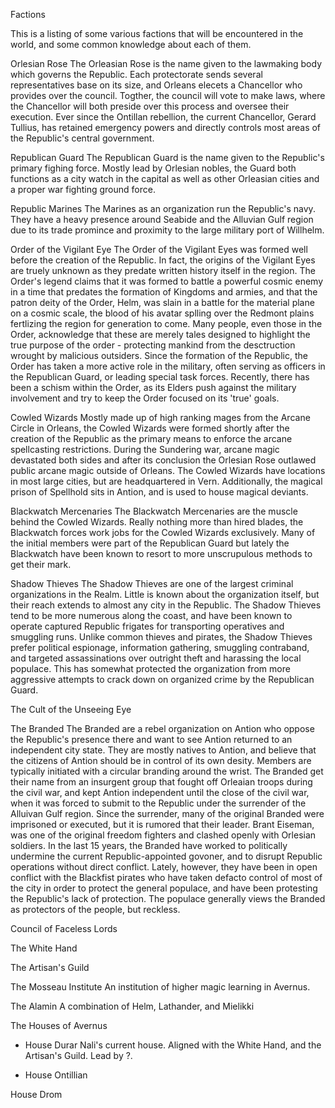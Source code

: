 Factions

This is a listing of some various factions that will be encountered in the world, and some common knowledge about each of them.

Orlesian Rose
The Orleasian Rose is the name given to the lawmaking body which governs the Republic. Each protectorate sends several representatives base on its size, and Orleans elecets a Chancellor who provides over the council. Togther, the council will vote to make laws, where the Chancellor will both preside over this process and oversee their execution. Ever since the Ontillan rebellion, the current Chancellor, Gerard Tullius, has retained emergency powers and directly controls most areas of the Republic's central government.

Republican Guard
The Republican Guard is the name given to the Republic's primary fighing force. Mostly lead by Orlesian nobles, the Guard both functions as a city watch in the capital as well as other Orleasian cities and a proper war fighting ground force.

Republic Marines
The Marines as an organization run the Republic's navy. They have a heavy presence around Seabide and the Alluvian Gulf region due to its trade promince and proximity to the large military port of Willhelm.

Order of the Vigilant Eye
The Order of the Vigilant Eyes was formed well before the creation of the Republic. In fact, the origins of the Vigilant Eyes are truely unknown as they predate written history itself in the region. The Order's legend claims that it was formed to battle a powerful cosmic enemy in a time that predates the formation of Kingdoms and armies, and that the patron deity of the Order, Helm, was slain in a battle for the material plane on a cosmic scale, the blood of his avatar splling over the Redmont plains fertlizing the region for generation to come. Many people, even those in the Order, acknowledge that these are merely tales designed to highlight the true purpose of the order - protecting mankind from the desctruction wrought by malicious outsiders. Since the formation of the Republic, the Order has taken a more active role in the military, often serving as officers in the Republican Guard, or leading special task forces. Recently, there has been a schism within the Order, as its Elders push against the military involvement and try to keep the Order focused on its 'true' goals.

Cowled Wizards
Mostly made up of high ranking mages from the Arcane Circle in Orleans, the Cowled Wizards were formed shortly after the creation of the Republic as the primary means to enforce the arcane spellcasting restrictions. During the Sundering war, arcane magic devastated both sides and after its conclusion the Orlesian Rose outlawed public arcane magic outside of Orleans. The Cowled Wizards have locations in most large cities, but are headquartered in Vern. Additionally, the magical prison of Spellhold sits in Antion, and is used to house magical deviants.

Blackwatch Mercenaries
The Blackwatch Mercenaries are the muscle behind the Cowled Wizards. Really nothing more than hired blades, the Blackwatch forces work jobs for the Cowled Wizards exclusively. Many of the initial members were part of the Republican Guard but lately the Blackwatch have been known to resort to more unscrupulous methods to get their mark.

Shadow Thieves
The Shadow Thieves are one of the largest criminal organizations in the Realm. Little is known about the organization itself, but their reach extends to almost any city in the Republic. The Shadow Thieves tend to be more numerous along the coast, and have been known to operate captured Republic frigates for transporting operatives and smuggling runs. Unlike common thieves and pirates, the Shadow Thieves prefer political espionage, information gathering, smuggling contraband, and targeted assassinations over outright theft and harassing the local populace. This has somewhat protected the organization from more aggressive attempts to crack down on organized crime by the Republican Guard.

The Cult of the Unseeing Eye

The Branded
The Branded are a rebel organization on Antion who oppose the Republic's presence there and want to see Antion returned to an independent city state. They are mostly natives to Antion, and believe that the citizens of Antion should be in control of its own desity. Members are typically initiated with a circular branding around the wrist. The Branded get their name from an insurgent group that fought off Orleaian troops during the civil war, and kept Antion independent until the close of the civil war, when it was forced to submit to the Republic under the surrender of the Alluivan Gulf region. Since the surrender, many of the original Branded were imprisoned or executed, but it is rumored that their leader. Brant Eiseman, was one of the original freedom fighters and clashed openly with Orlesian soldiers. In the last 15 years, the Branded have worked to politically undermine the current Republic-appointed govoner, and to disrupt Republic operations without direct conflict. Lately, however, they have been in open conflict with the Blackfist pirates who have taken defacto control of most of the city in order to protect the general populace, and have been protesting the Republic's lack of protection. The populace generally views the Branded as protectors of the people, but reckless.

Council of Faceless Lords

The White Hand

The Artisan's Guild

The Mosseau Institute
An institution of higher magic learning in Avernus.

The Alamin
A combination of Helm, Lathander, and Mielikki

The Houses of Avernus
+ House Durar
Nali's current house. Aligned with the White Hand, and the Artisan's Guild. Lead by ?.

+ House Ontillian


House Drom



